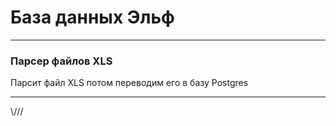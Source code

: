 # База данных Эльф

---

### Парсер файлов XLS

Парсит файл XLS потом переводим его в базу Postgres

---

\\\///